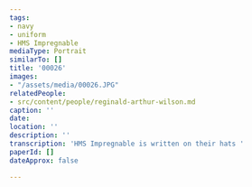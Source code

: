 ```yaml
---
tags:
- navy
- uniform
- HMS Impregnable
mediaType: Portrait
similarTo: []
title: '00026'
images:
- "/assets/media/00026.JPG"
relatedPeople:
- src/content/people/reginald-arthur-wilson.md
caption: ''
date: 
location: ''
description: ''
transcription: 'HMS Impregnable is written on their hats '
paperId: []
dateApprox: false

---
```

